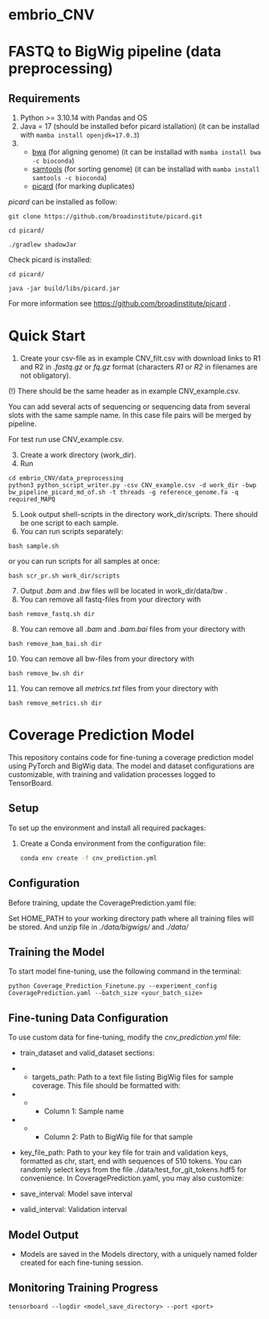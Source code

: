 # embrio_CNV

# FASTQ to BigWig pipeline (data preprocessing)

## Requirements
1) Python >= 3.10.14 with Pandas and OS
2) Java = 17   (should be installed befor picard istallation) (it can be installad with ``` mamba install openjdk=17.0.3 ```)
3) 
  	- [bwa](https://github.com/open2c/cooler) (for aligning genome) (it can be installad with ``` mamba install bwa -c bioconda ```)
    - [samtools](https://github.com/samtools/samtools) (for sorting genome) (it can be installad with ``` mamba install samtools -c bioconda ```)
  	- [picard](https://github.com/broadinstitute/picard) (for marking duplicates)

*picard* can be installed as follow:
```
git clone https://github.com/broadinstitute/picard.git
```
```
cd picard/
```
```
./gradlew shadowJar
```

Check picard is installed:
```
cd picard/
```
```
java -jar build/libs/picard.jar
```
For more information see https://github.com/broadinstitute/picard .

# Quick Start

1) Create your csv-file as in example CNV_filt.csv with download links to R1 and R2 in *.fastq.gz* or *fq.gz* format (characters *R1* or *R2* in filenames are not obligatory).

(!) There should be the same header as in example CNV_example.csv.

You can add several acts of sequencing or sequencing data from several slots with the same sample name. In this case file pairs will be merged by pipeline.

For test run use CNV_example.csv.

3) Create a work directory (work_dir).
4) Run
```
cd embrio_CNV/data_preprocessing
python3 python_script_writer.py -csv CNV_example.csv -d work_dir -bwp bw_pipeline_picard_md_of.sh -t threads -g reference_genome.fa -q required_MAPQ
```
5) Look output shell-scripts in the directory work_dir/scripts. There should be one script to each sample.
6) You can run scripts separately:
```
bash sample.sh
```
or you can run scripts for all samples at once:
```
bash scr_pr.sh work_dir/scripts
```
7) Output *.bam* and *.bw* files will be located in work_dir/data/bw .
8) You can remove all fastq-files from your directory with
```
bash remove_fastq.sh dir
```
8) You can remove all *.bam* and *.bam.bai* files from your directory with
```
bash remove_bam_bai.sh dir
```
10) You can remove all bw-files from your directory with
```
bash remove_bw.sh dir
```
11) You can remove all *metrics.txt* files from your directory with
```
bash remove_metrics.sh dir
``` 

# Coverage Prediction Model

This repository contains code for fine-tuning a coverage prediction model using PyTorch and BigWig data. The model and dataset configurations are customizable, with training and validation processes logged to TensorBoard.

## Setup

To set up the environment and install all required packages:

1. Create a Conda environment from the configuration file:
   ```bash
   conda env create -f cnv_prediction.yml
   ```
## Configuration
Before training, update the CoveragePrediction.yaml file:

Set HOME_PATH to your working directory path where all training files will be stored.
And unzip file in *./data/bigwigs/* and *./data/*
## Training the Model
To start model fine-tuning, use the following command in the terminal:
```
python Coverage_Prediction_Finetune.py --experiment_config CoveragePrediction.yaml --batch_size <your_batch_size>
```
## Fine-tuning Data Configuration
To use custom data for fine-tuning, modify the *cnv_prediction.yml* file:
* train_dataset and valid_dataset sections:
* * targets_path: Path to a text file listing BigWig files for sample coverage. This file should be formatted with:
* * * Column 1: Sample name
* * * Column 2: Path to BigWig file for that sample
* key_file_path: Path to your key file for train and validation keys, formatted as chr, start, end with sequences of 510 tokens. You can randomly select keys from the file ./data/test_for_git_tokens.hdf5 for convenience.
In CoveragePrediction.yaml, you may also customize:

* save_interval: Model save interval
* valid_interval: Validation interval
## Model Output
* Models are saved in the Models directory, with a uniquely named folder created for each fine-tuning session.
## Monitoring Training Progress
```
tensorboard --logdir <model_save_directory> --port <port>
```